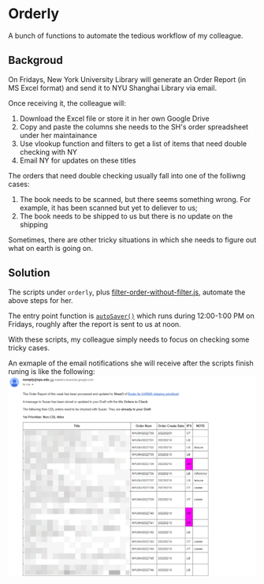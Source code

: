 # Orderly
A bunch of functions to automate the tedious workflow of my colleague.

## Backgroud
On Fridays, New York University Library will generate an Order Report (in MS Excel format) and send it to NYU Shanghai Library via email. 

Once receiving it, the colleague will:
1. Download the Excel file or store it in her own Google Drive
2. Copy and paste the columns she needs to the SH's order spreadsheet under her maintainance
3. Use vlookup function and filters to get a list of items that need double checking with NY
4. Email NY for updates on these titles

The orders that need double checking usually fall into one of the folliwng cases:
1. The book needs to be scanned, but there seems something wrong. For example, it has been scanned but yet to deliever to us;
2. The book needs to be shipped to us but there is no update on the shipping

Sometimes, there are other tricky situations in which she needs to figure out what on earth is going on.

## Solution
The scripts under `orderly`, plus [filter-order-without-filter.js](https://github.com/Linerre/gsuite-tools/blob/master/sheet/CDL-helpers/filter-order-without-filter.js), automate the above steps for her.

The entry point function is [`autoSaver()`](https://github.com/Linerre/gsuite-tools/blob/2f6364f07fd043b12e180a2c1cce82cbbf4f9a1a/sheet/orderly/auto-saver.js#L71) which runs during 12:00-1:00 PM on Fridays, roughly after the report is sent to us at noon. 

With these scripts, my colleague simply needs to focus on checking some tricky cases.

An exmaple of the email notifications she will receive after the scripts finish runing is like the following:
![Email Notification](https://github.com/Linerre/gsuite-tools/blob/master/email-susan.png)
